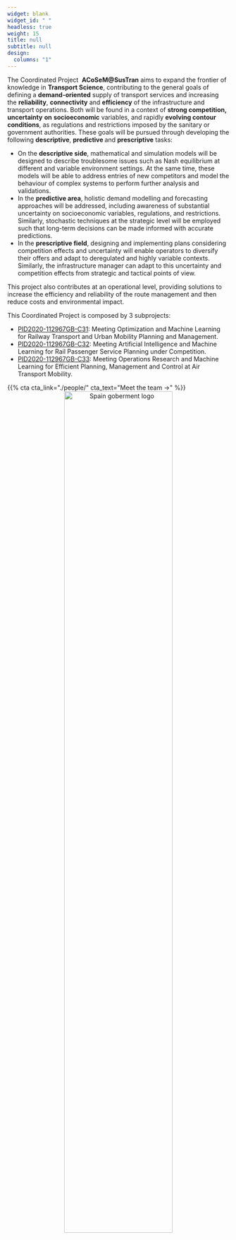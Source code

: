 ```yaml
---
widget: blank
widget_id: " "
headless: true
weight: 15
title: null
subtitle: null
design:
  columns: "1"
---
```

<p style="font-weight: 400;">The Coordinated Project&nbsp;&nbsp;<strong>ACoSeM@SusTran</strong>&nbsp;aims to expand the frontier of knowledge in&nbsp;<strong>Transport Science</strong>, contributing to the general goals of defining a&nbsp;<strong>demand-oriented</strong>&nbsp;supply of transport services and increasing the&nbsp;<strong>reliability</strong>,&nbsp;<strong>connectivity</strong>&nbsp;and&nbsp;<strong>efficiency</strong>&nbsp;of the infrastructure and transport operations. Both will be found in a context of&nbsp;<strong>strong competition, uncertainty</strong>&nbsp;<strong>on</strong>&nbsp;<strong>socioeconomic</strong>&nbsp;variables, and rapidly&nbsp;<strong>evolving contour conditions</strong>, as regulations and restrictions imposed by the sanitary or government authorities. These goals will be pursued through developing the following <strong>descriptive</strong>,&nbsp;<strong>predictive&nbsp;</strong>and&nbsp;<strong>prescriptive</strong>&nbsp;tasks:</p>
<ul style="font-weight: 400;">
<li>On the&nbsp;<strong>descriptive side</strong>, mathematical and simulation models will be designed to describe troublesome issues such as Nash equilibrium at different and variable environment settings. At the same time, these models will be able to address entries of new competitors and model the behaviour of complex systems to perform further analysis and validations.</li>
<li>In the&nbsp;<strong>predictive area</strong>, holistic demand modelling and forecasting approaches will be addressed, including awareness of substantial uncertainty on socioeconomic variables, regulations, and restrictions. Similarly, stochastic techniques at the strategic level will be employed such that long-term decisions can be made informed with accurate predictions.</li>
<li>In the&nbsp;<strong>prescriptive field</strong>, designing and implementing plans considering competition effects and uncertainty will enable operators to diversify their offers and adapt to deregulated and highly variable contexts. Similarly, the infrastructure manager can adapt to this uncertainty and competition effects from strategic and tactical points of view.&nbsp;</li>
</ul>
<p style="font-weight: 400;">This project also contributes at an operational level, providing solutions to increase the efficiency and reliability of the route management and then reduce costs and environmental impact.</p>
<p style="font-weight: 400;">This Coordinated Project is composed by 3 subprojects:</p>
<ul style="font-weight: 400;">
<li><a href="/project/pid2020-112967gb-c31/">PID2020-112967GB-C31</a>: Meeting Optimization and Machine Learning for Railway Transport and Urban Mobility Planning and Management. </li>
<li><a href="/project/pid2020-112967gb-c32/">PID2020-112967GB-C32</a>: Meeting Artificial Intelligence and Machine Learning for Rail Passenger Service Planning under Competition.</li>
<li><a href="/project/pid2020-112967gb-c33/">PID2020-112967GB-C33</a>: Meeting Operations Research and Machine Learning for Efficient Planning, Management and Control at Air Transport Mobility.</li>
</ul>
{{% cta cta_link="./people/" cta_text="Meet the team →" %}}

<center><img src="/files/images/objectives.jpg" alt="Spain goberment logo" width="70%"/></center>
